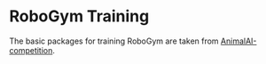 # RoboGym Training 

The basic packages for training RoboGym are taken from [AnimalAI-competition](https://github.com/beyretb/AnimalAI-Olympics).
